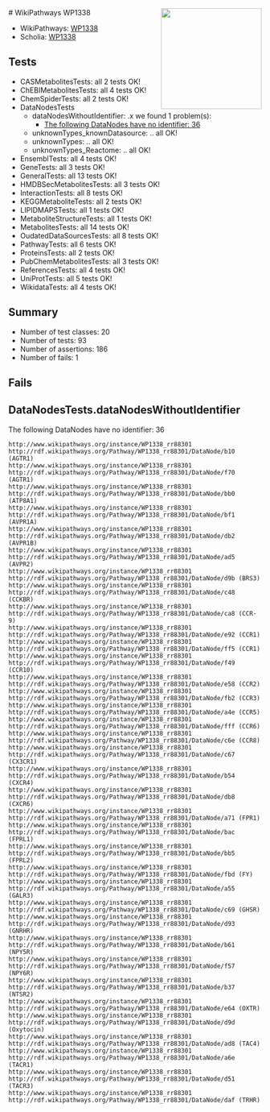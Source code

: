 <img style="float: right; width: 200px" src="https://upload.wikimedia.org/wikipedia/commons/thumb/8/83/Wplogo_with_text_500.png/640px-Wplogo_with_text_500.png" />
# WikiPathways WP1338

* WikiPathways: [WP1338](https://wikipathways.org/pathways/WP1338)
* Scholia: [WP1338](https://scholia.toolforge.org/wikipathways/WP1338)
## Tests
* CASMetabolitesTests: all 2 tests OK!
* ChEBIMetabolitesTests: all 4 tests OK!
* ChemSpiderTests: all 2 tests OK!
* DataNodesTests
    * dataNodesWithoutIdentifier: .x we found 1 problem(s):
        * [The following DataNodes have no identifier: 36](#8792c4d4)
    * unknownTypes_knownDatasource: .. all OK!
    * unknownTypes: .. all OK!
    * unknownTypes_Reactome: .. all OK!
* EnsemblTests: all 4 tests OK!
* GeneTests: all 3 tests OK!
* GeneralTests: all 13 tests OK!
* HMDBSecMetabolitesTests: all 3 tests OK!
* InteractionTests: all 8 tests OK!
* KEGGMetaboliteTests: all 2 tests OK!
* LIPIDMAPSTests: all 1 tests OK!
* MetaboliteStructureTests: all 1 tests OK!
* MetabolitesTests: all 14 tests OK!
* OudatedDataSourcesTests: all 8 tests OK!
* PathwayTests: all 6 tests OK!
* ProteinsTests: all 2 tests OK!
* PubChemMetabolitesTests: all 3 tests OK!
* ReferencesTests: all 4 tests OK!
* UniProtTests: all 5 tests OK!
* WikidataTests: all 4 tests OK!


## Summary

* Number of test classes: 20
* Number of tests: 93
* Number of assertions: 186
* Number of fails: 1

## Fails

<a name="8792c4d4" />

## DataNodesTests.dataNodesWithoutIdentifier

The following DataNodes have no identifier: 36
```
http://www.wikipathways.org/instance/WP1338_rr88301 http://rdf.wikipathways.org/Pathway/WP1338_rr88301/DataNode/b10 (AGTR1)
http://www.wikipathways.org/instance/WP1338_rr88301 http://rdf.wikipathways.org/Pathway/WP1338_rr88301/DataNode/f70 (AGTR1)
http://www.wikipathways.org/instance/WP1338_rr88301 http://rdf.wikipathways.org/Pathway/WP1338_rr88301/DataNode/bb0 (ATP8A1)
http://www.wikipathways.org/instance/WP1338_rr88301 http://rdf.wikipathways.org/Pathway/WP1338_rr88301/DataNode/bf1 (AVPR1A)
http://www.wikipathways.org/instance/WP1338_rr88301 http://rdf.wikipathways.org/Pathway/WP1338_rr88301/DataNode/db2 (AVPR1B)
http://www.wikipathways.org/instance/WP1338_rr88301 http://rdf.wikipathways.org/Pathway/WP1338_rr88301/DataNode/ad5 (AVPR2)
http://www.wikipathways.org/instance/WP1338_rr88301 http://rdf.wikipathways.org/Pathway/WP1338_rr88301/DataNode/d9b (BRS3)
http://www.wikipathways.org/instance/WP1338_rr88301 http://rdf.wikipathways.org/Pathway/WP1338_rr88301/DataNode/c48 (CCKBR)
http://www.wikipathways.org/instance/WP1338_rr88301 http://rdf.wikipathways.org/Pathway/WP1338_rr88301/DataNode/ca8 (CCR-9)
http://www.wikipathways.org/instance/WP1338_rr88301 http://rdf.wikipathways.org/Pathway/WP1338_rr88301/DataNode/e92 (CCR1)
http://www.wikipathways.org/instance/WP1338_rr88301 http://rdf.wikipathways.org/Pathway/WP1338_rr88301/DataNode/ff5 (CCR1)
http://www.wikipathways.org/instance/WP1338_rr88301 http://rdf.wikipathways.org/Pathway/WP1338_rr88301/DataNode/f49 (CCR10)
http://www.wikipathways.org/instance/WP1338_rr88301 http://rdf.wikipathways.org/Pathway/WP1338_rr88301/DataNode/e58 (CCR2)
http://www.wikipathways.org/instance/WP1338_rr88301 http://rdf.wikipathways.org/Pathway/WP1338_rr88301/DataNode/fb2 (CCR3)
http://www.wikipathways.org/instance/WP1338_rr88301 http://rdf.wikipathways.org/Pathway/WP1338_rr88301/DataNode/a4e (CCR5)
http://www.wikipathways.org/instance/WP1338_rr88301 http://rdf.wikipathways.org/Pathway/WP1338_rr88301/DataNode/fff (CCR6)
http://www.wikipathways.org/instance/WP1338_rr88301 http://rdf.wikipathways.org/Pathway/WP1338_rr88301/DataNode/c6e (CCR8)
http://www.wikipathways.org/instance/WP1338_rr88301 http://rdf.wikipathways.org/Pathway/WP1338_rr88301/DataNode/c67 (CX3CR1)
http://www.wikipathways.org/instance/WP1338_rr88301 http://rdf.wikipathways.org/Pathway/WP1338_rr88301/DataNode/b54 (CXCR4)
http://www.wikipathways.org/instance/WP1338_rr88301 http://rdf.wikipathways.org/Pathway/WP1338_rr88301/DataNode/db8 (CXCR6)
http://www.wikipathways.org/instance/WP1338_rr88301 http://rdf.wikipathways.org/Pathway/WP1338_rr88301/DataNode/a71 (FPR1)
http://www.wikipathways.org/instance/WP1338_rr88301 http://rdf.wikipathways.org/Pathway/WP1338_rr88301/DataNode/bac (FPRL1)
http://www.wikipathways.org/instance/WP1338_rr88301 http://rdf.wikipathways.org/Pathway/WP1338_rr88301/DataNode/bb5 (FPRL2)
http://www.wikipathways.org/instance/WP1338_rr88301 http://rdf.wikipathways.org/Pathway/WP1338_rr88301/DataNode/fbd (FY)
http://www.wikipathways.org/instance/WP1338_rr88301 http://rdf.wikipathways.org/Pathway/WP1338_rr88301/DataNode/a55 (GALR3)
http://www.wikipathways.org/instance/WP1338_rr88301 http://rdf.wikipathways.org/Pathway/WP1338_rr88301/DataNode/c69 (GHSR)
http://www.wikipathways.org/instance/WP1338_rr88301 http://rdf.wikipathways.org/Pathway/WP1338_rr88301/DataNode/d93 (GNRHR)
http://www.wikipathways.org/instance/WP1338_rr88301 http://rdf.wikipathways.org/Pathway/WP1338_rr88301/DataNode/b61 (NPY5R)
http://www.wikipathways.org/instance/WP1338_rr88301 http://rdf.wikipathways.org/Pathway/WP1338_rr88301/DataNode/f57 (NPY6R)
http://www.wikipathways.org/instance/WP1338_rr88301 http://rdf.wikipathways.org/Pathway/WP1338_rr88301/DataNode/b37 (NTSR2)
http://www.wikipathways.org/instance/WP1338_rr88301 http://rdf.wikipathways.org/Pathway/WP1338_rr88301/DataNode/e64 (OXTR)
http://www.wikipathways.org/instance/WP1338_rr88301 http://rdf.wikipathways.org/Pathway/WP1338_rr88301/DataNode/d9d (Oxytocin)
http://www.wikipathways.org/instance/WP1338_rr88301 http://rdf.wikipathways.org/Pathway/WP1338_rr88301/DataNode/ad8 (TAC4)
http://www.wikipathways.org/instance/WP1338_rr88301 http://rdf.wikipathways.org/Pathway/WP1338_rr88301/DataNode/a6e (TACR1)
http://www.wikipathways.org/instance/WP1338_rr88301 http://rdf.wikipathways.org/Pathway/WP1338_rr88301/DataNode/d51 (TACR3)
http://www.wikipathways.org/instance/WP1338_rr88301 http://rdf.wikipathways.org/Pathway/WP1338_rr88301/DataNode/daf (TRHR)
```

